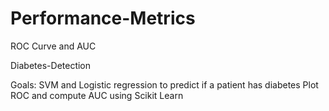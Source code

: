# Performance-Metrics
ROC Curve and AUC

Diabetes-Detection

Goals:
SVM and Logistic regression to predict if a patient has diabetes
Plot ROC and compute AUC using Scikit Learn
